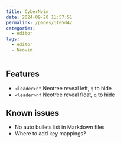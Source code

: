 ```yaml
---
title: CyberNvim
date: 2024-09-20 11:57:51
permalink: /pages/1fe5d4/
categories: 
  - editor
tags: 
  - editor
  - Neovim
---
```


## Features

- `<leader>nt` Neotree reveal left, `q` to hide
- `<leader>nf` Neotree reveal float, `q` to hide

## Known issues

- No auto bullets list in Markdown files
- Where to add key mappings?

